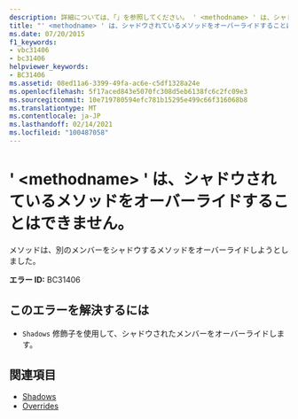 ```yaml
---
description: 詳細については、「」を参照してください。 ' <methodname> ' は、シャドウされているメソッドをオーバーライドできません
title: "' <methodname> ' は、シャドウされているメソッドをオーバーライドすることはできません。"
ms.date: 07/20/2015
f1_keywords:
- vbc31406
- bc31406
helpviewer_keywords:
- BC31406
ms.assetid: 08ed11a6-3399-49fa-ac6e-c5df1328a24e
ms.openlocfilehash: 5f17aced843e5070fc308d5eb6138fc6c2fc09e3
ms.sourcegitcommit: 10e719780594efc781b15295e499c66f316068b8
ms.translationtype: MT
ms.contentlocale: ja-JP
ms.lasthandoff: 02/14/2021
ms.locfileid: "100487058"
---
```

# <a name="methodname-cannot-override-a-method-that-has-been-shadowed"></a>' \<methodname> ' は、シャドウされているメソッドをオーバーライドすることはできません。

メソッドは、別のメンバーをシャドウするメソッドをオーバーライドしようとしました。  
  
 **エラー ID:** BC31406  
  
## <a name="to-correct-this-error"></a>このエラーを解決するには  
  
- `Shadows` 修飾子を使用して、シャドウされたメンバーをオーバーライドします。  
  
## <a name="see-also"></a>関連項目

- [Shadows](../language-reference/modifiers/shadows.md)
- [Overrides](../language-reference/modifiers/overrides.md)
